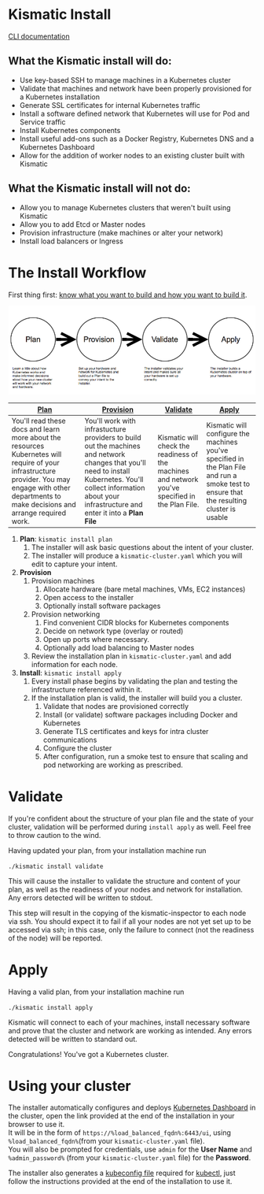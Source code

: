 # Kismatic Install

[CLI documentation](../cli-docs)

## What the Kismatic install will do:

* Use key-based SSH to manage machines in a Kubernetes cluster
* Validate that machines and network have been properly provisioned for a Kubernetes installation
* Generate SSL certificates for internal Kubernetes traffic
* Install a software defined network that Kubernetes will use for Pod and Service traffic
* Install Kubernetes components
* Install useful add-ons such as a Docker Registry, Kubernetes DNS and a Kubernetes Dashboard
* Allow for the addition of worker nodes to an existing cluster built with Kismatic

## What the Kismatic install will **not** do:

* Allow you to manage Kubernetes clusters that weren't built using Kismatic
* Allow you to add Etcd or Master nodes
* Provision infrastructure (make machines or alter your network)
* Install load balancers or Ingress

# The Install Workflow

First thing first: [know what you want to build and how you want to build it](INTENT.md).

![High-level workflow](installer-workflow.png)

| [Plan](PLAN.md) | [Provision](PROVISION.md) | [Validate](#validate) | [Apply](#apply) |
| --- | --- | --- | --- |
| You'll read these docs and learn more about the resources Kubernetes will require of your infrastructure provider. You may engage with other departments to make decisions and arrange required work. | You'll work with infrastucture providers to build out the machines and network changes that you'll need to install Kubernetes. You'll collect information about your infrastructure and enter it into a **Plan File** | Kismatic will check the readiness of the machines and network you've specified in the Plan File. | Kismatic will configure the machines you've specified in the Plan File and run a smoke test to ensure that the resulting cluster is usable |

1. **Plan**: `kismatic install plan`
   1. The installer will ask basic questions about the intent of your cluster.
   2. The installer will produce a `kismatic-cluster.yaml` which you will edit to capture your intent.
2. **Provision**
   1. Provision machines
      1. Allocate hardware (bare metal machines, VMs, EC2 instances)
      2. Open access to the installer
      3. Optionally install software packages
   2. Provision networking
      1. Find convenient CIDR blocks for Kubernetes components
      2. Decide on network type (overlay or routed)
      3. Open up ports where necessary.
      4. Optionally add load balancing to Master nodes
   3. Review the installation plan in `kismatic-cluster.yaml` and add information for each node.
3. **Install**: `kismatic install apply`
   1. Every install phase begins by validating the plan and testing the infrastructure referenced within it.
   2. If the installation plan is valid, the installer will build you a cluster.
      1. Validate that nodes are provisioned correctly
      2. Install (or validate) software packages including Docker and Kubernetes
      3. Generate TLS certificates and keys for intra cluster communications
      4. Configure the cluster
      5. After configuration, run a smoke test to ensure that scaling and pod networking are working as prescribed.

# <a name="validate"></a>Validate

If you're confident about the structure of your plan file and the state of your cluster, validation will be performed during `install apply` as well. Feel free to throw caution to the wind.

Having updated your plan, from your installation machine run

`./kismatic install validate`

This will cause the installer to validate the structure and content of your plan, as well as the readiness of your nodes and network for installation.  Any errors detected will be written to stdout.

This step will result in the copying of the kismatic-inspector to each node via ssh. You should expect it to fail if all your nodes are not yet set up to be accessed via ssh; in this case, only the failure to connect (not the readiness of the node) will be reported.


# <a name="apply"></a>Apply

Having a valid plan, from your installation machine run

`./kismatic install apply`

Kismatic will connect to each of your machines, install necessary software and prove that the cluster and network are working as intended. Any errors detected will be written to standard out.

Congratulations! You've got a Kubernetes cluster.

# Using your cluster

The installer automatically configures and deploys [Kubernetes Dashboard](http://kubernetes.io/docs/user-guide/ui/) in the cluster, open the link provided at the end of the installation in your browser to use it.    
It will be in the form of `https://%load_balanced_fqdn%:6443/ui`, using `%load_balanced_fqdn%`(from your `kismatic-cluster.yaml` file).      
You will also be prompted for credentials, use `admin` for the **User Name** and `%admin_password%` (from your `kismatic-cluster.yaml` file) for the **Password**.

The installer also generates a [kubeconfig file](http://kubernetes.io/docs/user-guide/kubeconfig-file/) required for [kubectl](http://kubernetes.io/docs/user-guide/kubectl-overview/), just follow the instructions provided at the end of the installation to use it.
